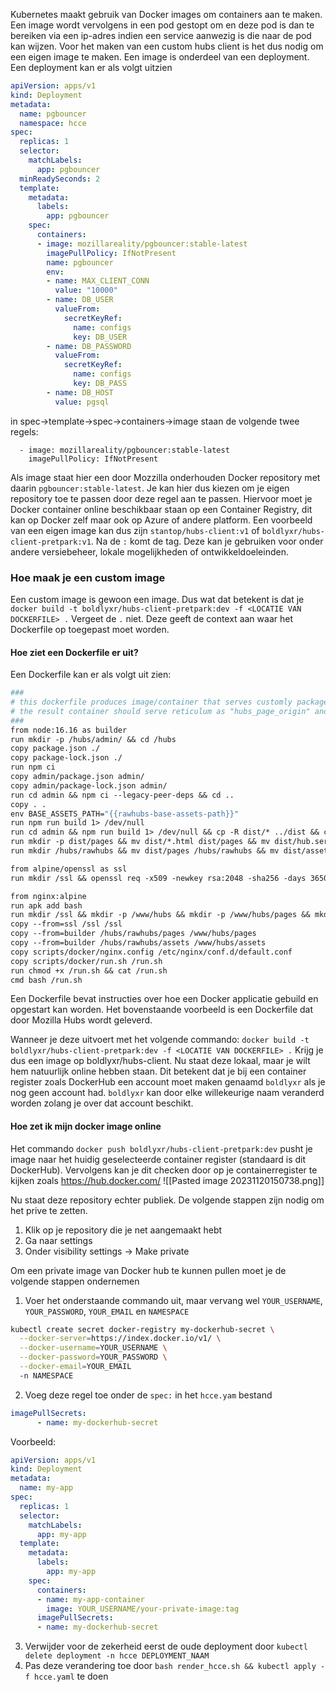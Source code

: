
Kubernetes maakt gebruik van Docker images om containers aan te maken. Een image wordt vervolgens in een pod gestopt om en deze pod is dan te bereiken via een ip-adres indien een service aanwezig is die naar de pod kan wijzen. Voor het maken van een custom hubs client is het dus nodig om een eigen image te maken. Een image is onderdeel van een deployment. Een deployment kan er als volgt uitzien

```YAML
apiVersion: apps/v1
kind: Deployment
metadata:
  name: pgbouncer
  namespace: hcce
spec:
  replicas: 1
  selector:
    matchLabels:
      app: pgbouncer
  minReadySeconds: 2
  template:
    metadata:
      labels:
        app: pgbouncer
    spec:
      containers:
      - image: mozillareality/pgbouncer:stable-latest
        imagePullPolicy: IfNotPresent
        name: pgbouncer
        env:
        - name: MAX_CLIENT_CONN
          value: "10000"
        - name: DB_USER
          valueFrom:
            secretKeyRef:
              name: configs
              key: DB_USER
        - name: DB_PASSWORD
          valueFrom:
            secretKeyRef:
              name: configs
              key: DB_PASS
        - name: DB_HOST
          value: pgsql
```
in spec->template->spec->containers->image staan de volgende twee regels:
```
  - image: mozillareality/pgbouncer:stable-latest
	imagePullPolicy: IfNotPresent
```
Als image staat hier een door Mozzilla onderhouden Docker repository met daarin `pgbouncer:stable-latest`. Je kan hier dus kiezen om je eigen repository toe te passen door deze regel aan te passen. Hiervoor moet je Docker container online beschikbaar staan op een Container Registry, dit kan op Docker zelf maar ook op Azure of andere platform. Een voorbeeld van een eigen image kan dus zijn
`stantop/hubs-client:v1` of `boldlyxr/hubs-client-pretpark:v1`. Na de `:` komt de tag. Deze kan je gebruiken voor onder andere versiebeheer, lokale mogelijkheden of ontwikkeldoeleinden. 

### Hoe maak je een custom image
Een custom image is gewoon een image. Dus wat dat betekent is dat je `docker build -t boldlyxr/hubs-client-pretpark:dev -f <LOCATIE VAN DOCKERFILE> .` Vergeet de `.` niet. Deze geeft de context aan waar het Dockerfile op toegepast moet worden.  
#### Hoe ziet een Dockerfile er uit?
Een Dockerfile kan er als volgt uit zien:
```Dockerfile
###
# this dockerfile produces image/container that serves customly packaged hubs and admin static files
# the result container should serve reticulum as "hubs_page_origin" and "admin_page_origin" on (path) "/hubs/pages"
###
from node:16.16 as builder
run mkdir -p /hubs/admin/ && cd /hubs
copy package.json ./
copy package-lock.json ./
run npm ci
copy admin/package.json admin/
copy admin/package-lock.json admin/
run cd admin && npm ci --legacy-peer-deps && cd ..
copy . .
env BASE_ASSETS_PATH="{{rawhubs-base-assets-path}}"
run npm run build 1> /dev/null
run cd admin && npm run build 1> /dev/null && cp -R dist/* ../dist && cd ..
run mkdir -p dist/pages && mv dist/*.html dist/pages && mv dist/hub.service.js dist/pages && mv dist/schema.toml dist/pages          
run mkdir /hubs/rawhubs && mv dist/pages /hubs/rawhubs && mv dist/assets /hubs/rawhubs && mv dist/favicon.ico /hubs/rawhubs/pages

from alpine/openssl as ssl
run mkdir /ssl && openssl req -x509 -newkey rsa:2048 -sha256 -days 36500 -nodes -keyout /ssl/key -out /ssl/cert -subj '/CN=hubs'

from nginx:alpine
run apk add bash
run mkdir /ssl && mkdir -p /www/hubs && mkdir -p /www/hubs/pages && mkdir -p /www/hubs/assets
copy --from=ssl /ssl /ssl
copy --from=builder /hubs/rawhubs/pages /www/hubs/pages
copy --from=builder /hubs/rawhubs/assets /www/hubs/assets
copy scripts/docker/nginx.config /etc/nginx/conf.d/default.conf
copy scripts/docker/run.sh /run.sh
run chmod +x /run.sh && cat /run.sh
cmd bash /run.sh
```

Een Dockerfile bevat instructies over hoe een Docker applicatie gebuild en opgestart kan worden. Het bovenstaande voorbeeld is een Dockerfile dat door Mozilla Hubs wordt geleverd.  

Wanneer je deze uitvoert met het volgende commando:
`docker build -t boldlyxr/hubs-client-pretpark:dev -f <LOCATIE VAN DOCKERFILE> .` Krijg je dus een image op boldlyxr/hubs-client. Nu staat deze lokaal, maar je wilt hem natuurlijk online hebben staan. Dit betekent dat je bij een container register zoals DockerHub een account moet maken genaamd `boldlyxr` als je nog geen account had. `boldlyxr` kan door elke willekeurige naam veranderd worden zolang je over dat account beschikt. 

#### Hoe zet ik mijn docker image online
Het commando `docker push boldlyxr/hubs-client-pretpark:dev` pusht je image naar het huidig geselecteerde container register (standaard is dit DockerHub). 
Vervolgens kan je dit checken door op je containerregister te kijken zoals
https://hub.docker.com/
![[Pasted image 20231120150738.png]]

Nu staat deze repository echter publiek. De volgende stappen zijn nodig om het prive te zetten. 
1. Klik op je repository die je net aangemaakt hebt
2. Ga naar settings
3. Onder visibility settings -> Make private


Om een private image van Docker hub te kunnen pullen moet je de volgende stappen ondernemen
1. Voer het onderstaande commando uit, maar vervang wel  `YOUR_USERNAME`, `YOUR_PASSWORD`, `YOUR_EMAIL` en `NAMESPACE`
``` bash 
kubectl create secret docker-registry my-dockerhub-secret \
  --docker-server=https://index.docker.io/v1/ \
  --docker-username=YOUR_USERNAME \
  --docker-password=YOUR_PASSWORD \
  --docker-email=YOUR_EMAIL
  -n NAMESPACE
```

2. Voeg deze regel toe onder de `spec:` in het `hcce.yam` bestand
``` YAML
imagePullSecrets:
      - name: my-dockerhub-secret
```

Voorbeeld:
``` yaml
apiVersion: apps/v1
kind: Deployment
metadata:
  name: my-app
spec:
  replicas: 1
  selector:
    matchLabels:
      app: my-app
  template:
    metadata:
      labels:
        app: my-app
    spec:
      containers:
      - name: my-app-container
        image: YOUR_USERNAME/your-private-image:tag
      imagePullSecrets: 
      - name: my-dockerhub-secret
```

3. Verwijder voor de zekerheid eerst de oude deployment door `kubectl delete deployment -n hcce DEPLOYMENT_NAAM`
4. Pas deze verandering toe door `bash render_hcce.sh && kubectl apply -f hcce.yaml` te doen
